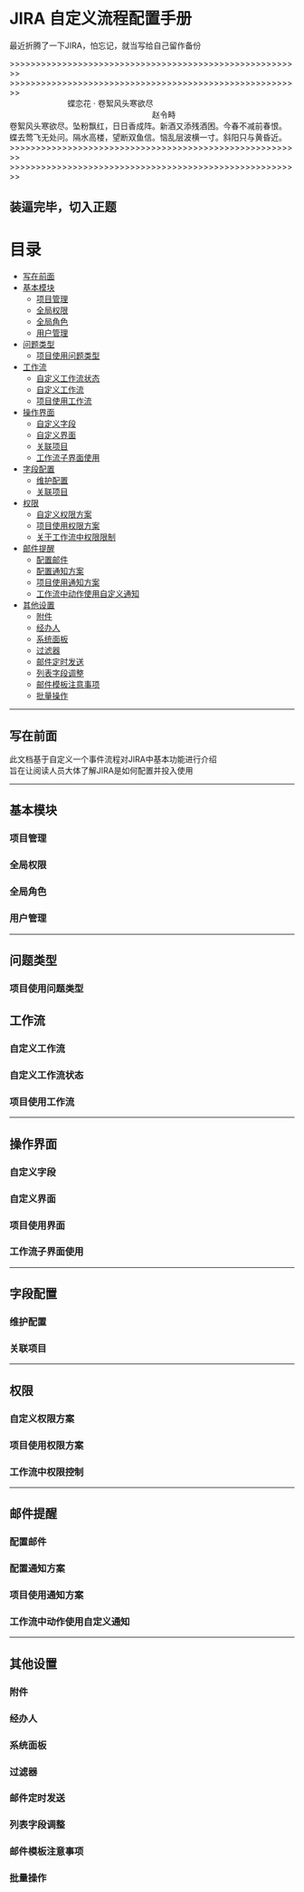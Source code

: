 # JIRA 自定义流程配置手册  
最近折腾了一下JIRA，怕忘记，就当写给自己留作备份  

&gt;&gt;&gt;&gt;&gt;&gt;&gt;&gt;&gt;&gt;&gt;&gt;&gt;&gt;&gt;&gt;&gt;&gt;&gt;&gt;&gt;&gt;&gt;&gt;&gt;&gt;&gt;&gt;&gt;&gt;&gt;&gt;&gt;&gt;&gt;&gt;&gt;&gt;&gt;&gt;&gt;&gt;&gt;&gt;&gt;&gt;&gt;&gt;&gt;&gt;&gt;&gt;&gt;&gt;&gt;&gt;    
&gt;&gt;&gt;&gt;&gt;&gt;&gt;&gt;&gt;&gt;&gt;&gt;&gt;&gt;&gt;&gt;&gt;&gt;&gt;&gt;&gt;&gt;&gt;&gt;&gt;&gt;&gt;&gt;&gt;&gt;&gt;&gt;&gt;&gt;&gt;&gt;&gt;&gt;&gt;&gt;&gt;&gt;&gt;&gt;&gt;&gt;&gt;&gt;&gt;&gt;&gt;&gt;&gt;&gt;&gt;&gt;  
&nbsp;&nbsp;&nbsp;&nbsp;&nbsp;&nbsp;&nbsp;&nbsp;&nbsp;&nbsp;&nbsp;&nbsp;&nbsp;&nbsp;&nbsp;&nbsp;&nbsp;&nbsp;&nbsp;&nbsp;&nbsp;&nbsp;&nbsp;&nbsp;&nbsp;&nbsp;蝶恋花&nbsp;·&nbsp;卷絮风头寒欲尽  
&nbsp;&nbsp;&nbsp;&nbsp;&nbsp;&nbsp;&nbsp;&nbsp;&nbsp;&nbsp;&nbsp;&nbsp;&nbsp;&nbsp;&nbsp;&nbsp;&nbsp;&nbsp;&nbsp;&nbsp;&nbsp;&nbsp;&nbsp;&nbsp;&nbsp;&nbsp;&nbsp;&nbsp;&nbsp;&nbsp;&nbsp;&nbsp;&nbsp;&nbsp;&nbsp;&nbsp;&nbsp;&nbsp;&nbsp;&nbsp;&nbsp;&nbsp;&nbsp;&nbsp;&nbsp;&nbsp;&nbsp;&nbsp;&nbsp;&nbsp;&nbsp;&nbsp;&nbsp;&nbsp;&nbsp;&nbsp;&nbsp;&nbsp;&nbsp;&nbsp;&nbsp;&nbsp;&nbsp;&nbsp;赵令畤   
卷絮风头寒欲尽。坠粉飘红，日日香成阵。新酒又添残酒困。今春不减前春恨。  
蝶去莺飞无处问。隔水高楼，望断双鱼信。恼乱层波横一寸。斜阳只与黄昏近。  
&gt;&gt;&gt;&gt;&gt;&gt;&gt;&gt;&gt;&gt;&gt;&gt;&gt;&gt;&gt;&gt;&gt;&gt;&gt;&gt;&gt;&gt;&gt;&gt;&gt;&gt;&gt;&gt;&gt;&gt;&gt;&gt;&gt;&gt;&gt;&gt;&gt;&gt;&gt;&gt;&gt;&gt;&gt;&gt;&gt;&gt;&gt;&gt;&gt;&gt;&gt;&gt;&gt;&gt;&gt;&gt;  
&gt;&gt;&gt;&gt;&gt;&gt;&gt;&gt;&gt;&gt;&gt;&gt;&gt;&gt;&gt;&gt;&gt;&gt;&gt;&gt;&gt;&gt;&gt;&gt;&gt;&gt;&gt;&gt;&gt;&gt;&gt;&gt;&gt;&gt;&gt;&gt;&gt;&gt;&gt;&gt;&gt;&gt;&gt;&gt;&gt;&gt;&gt;&gt;&gt;&gt;&gt;&gt;&gt;&gt;&gt;&gt;

装逼完毕，切入正题  
----  
# 目录
- [写在前面](#写在前面)
- [基本模块](#basic)
  - [项目管理](#projectManagement)
  - [全局权限](#globalPermission)
  - [全局角色](#globalRoles)
  - [用户管理](#usersManagement)
- [问题类型](#issueType)
  - [项目使用问题类型](issuneTypeConnect)
- [工作流](#workFlow)
  - [自定义工作流状态](#workFlowStatus)
  - [自定义工作流](#customWorkFlow)
  - [项目使用工作流](#workFlowConnect)
- [操作界面](#operationInterface)
  - [自定义字段](#customField)
  - [自定义界面](#customInterface)
  - [关联项目](#operationInterfaceConnect)
  - [工作流子界面使用](#childInterface)
- [字段配置](#fieldConfiguration)
  - [维护配置](#fieldConfigurationSetting)
  - [关联项目](#fieldConfigurationConnect)
- [权限](#customPermission)
  - [自定义权限方案](#permissionPlan)
  - [项目使用权限方案](#permissionPlanConnect)
  - [关于工作流中权限限制](#workFlowPermission)
- [邮件提醒](#email)
  - [配置邮件](#emailSetting)
  - [配置通知方案](#notificationPlan)
  - [项目使用通知方案](#notificationPlanConnect)
  - [工作流中动作使用自定义通知](#workFlowNotification)
- [其他设置](#othersSetting)
  - [附件](#attachment)
  - [经办人](#agent)
  - [系统面板](#dashbord)
  - [过滤器](#filter)
  - [邮件定时发送](#emailTiming)
  - [列表字段调整](#filedSetting)
  - [邮件模板注意事项](#emailTemplate)
  - [批量操作](#batchOperation)
  
  
***
## 写在前面
此文档基于自定义一个事件流程对JIRA中基本功能进行介绍  
旨在让阅读人员大体了解JIRA是如何配置并投入使用
***
## <span id="basic">基本模块</span>  
### <span id="projectManagement">项目管理</span>  
### <span id="globalPermission">全局权限</span>  
### <span id="globalRoles">全局角色</span>  
### <span id="usersManagement">用户管理</span>  
***
## <span id="issueType">问题类型</span>  
### <span id="issuneTypeConnect">项目使用问题类型</span>  
## <span id="workFlow">工作流</span>  
### <span id="workFlowStatus">自定义工作流</span>  
### <span id="customWorkFlow">自定义工作流状态</span>  
### <span id="workFlowConnect">项目使用工作流</span>  
***
## <span id="operationInterface">操作界面</span>  
### <span id="customField">自定义字段</span>  
### <span id="customInterface">自定义界面</span>  
### <span id="operationInterfaceConnect">项目使用界面</span>  
### <span id="childInterface">工作流子界面使用</span>  
***
## <span id="fieldConfiguration">字段配置</span>  
### <span id="fieldConfigurationSetting">维护配置</span>  
### <span id="fieldConfigurationConnect">关联项目</span>  
***
## <span id="customPermission">权限</span>  
### <span id="permissionPlan">自定义权限方案</span>  
### <span id="permissionPlanConnect">项目使用权限方案</span>  
### <span id="workFlowPermission">工作流中权限控制</span>  
***
## <span id="email">邮件提醒</span>  
### <span id="emailSetting">配置邮件</span>  
### <span id="notificationPlan">配置通知方案</span>  
### <span id="notificationPlanConnect">项目使用通知方案</span>  
### <span id="workFlowNotification">工作流中动作使用自定义通知</span>  
***
## <span id="othersSetting">其他设置</span>  
### <span id="attachment">附件</span>  
### <span id="agent">经办人</span>  
### <span id="dashbord">系统面板</span>  
### <span id="filter">过滤器</span>  
### <span id="emailTiming">邮件定时发送</span>  
### <span id="filedSetting">列表字段调整</span>  
### <span id="emailTemplate">邮件模板注意事项</span>
### <span id="batchOperation">批量操作</span>
  
